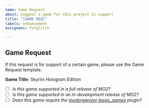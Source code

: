 ```yaml
---
name: Game Request
about: Suggest a game for this project to support
title: "[GAME REQ]"
labels: enhancement
assignees: Furglitch

---
```


## Game Request

If this request is for support of a certain game, please use the Game Request template.

**Game Title:** Skyrim Hologram Edition

- [ ] _Is this game supported in a full release of MO2?_
- [ ] _Is this game supported in an in-development release of MO2?_
- [ ] _Does this game require the [modorganizer-basic_games](https://github.com/ModOrganizer2/modorganizer-basic_games) plugin?_
